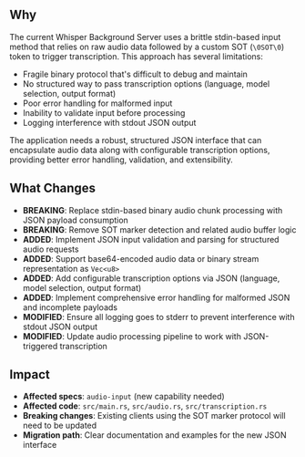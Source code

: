## Why
The current Whisper Background Server uses a brittle stdin-based input method that relies on raw audio data followed by a custom SOT (`\0SOT\0`) token to trigger transcription. This approach has several limitations:
- Fragile binary protocol that's difficult to debug and maintain
- No structured way to pass transcription options (language, model selection, output format)
- Poor error handling for malformed input
- Inability to validate input before processing
- Logging interference with stdout JSON output

The application needs a robust, structured JSON interface that can encapsulate audio data along with configurable transcription options, providing better error handling, validation, and extensibility.

## What Changes
- **BREAKING**: Replace stdin-based binary audio chunk processing with JSON payload consumption
- **BREAKING**: Remove SOT marker detection and related audio buffer logic
- **ADDED**: Implement JSON input validation and parsing for structured audio requests
- **ADDED**: Support base64-encoded audio data or binary stream representation as `Vec<u8>`
- **ADDED**: Add configurable transcription options via JSON (language, model selection, output format)
- **ADDED**: Implement comprehensive error handling for malformed JSON and incomplete payloads
- **MODIFIED**: Ensure all logging goes to stderr to prevent interference with stdout JSON output
- **MODIFIED**: Update audio processing pipeline to work with JSON-triggered transcription

## Impact
- **Affected specs**: `audio-input` (new capability needed)
- **Affected code**: `src/main.rs`, `src/audio.rs`, `src/transcription.rs`
- **Breaking changes**: Existing clients using the SOT marker protocol will need to be updated
- **Migration path**: Clear documentation and examples for the new JSON interface